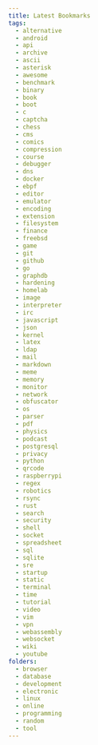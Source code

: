 ```yaml
---
title: Latest Bookmarks
tags:
  - alternative
  - android
  - api
  - archive
  - ascii
  - asterisk
  - awesome
  - benchmark
  - binary
  - book
  - boot
  - c
  - captcha
  - chess
  - cms
  - comics
  - compression
  - course
  - debugger
  - dns
  - docker
  - ebpf
  - editor
  - emulator
  - encoding
  - extension
  - filesystem
  - finance
  - freebsd
  - game
  - git
  - github
  - go
  - graphdb
  - hardening
  - homelab
  - image
  - interpreter
  - irc
  - javascript
  - json
  - kernel
  - latex
  - ldap
  - mail
  - markdown
  - meme
  - memory
  - monitor
  - network
  - obfuscator
  - os
  - parser
  - pdf
  - physics
  - podcast
  - postgresql
  - privacy
  - python
  - qrcode
  - raspberrypi
  - regex
  - robotics
  - rsync
  - rust
  - search
  - security
  - shell
  - socket
  - spreadsheet
  - sql
  - sqlite
  - sre
  - startup
  - static
  - terminal
  - time
  - tutorial
  - video
  - vim
  - vpn
  - webassembly
  - websocket
  - wiki
  - youtube
folders:
  - browser
  - database
  - development
  - electronic
  - linux
  - online
  - programming
  - random
  - tool
---
```

